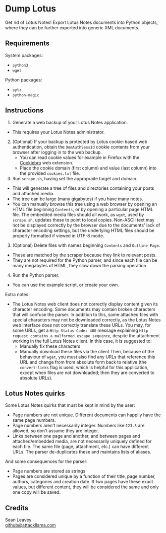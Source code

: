 # Dump Lotus
Get rid of Lotus Notes! Export Lotus Notes documents into Python objects,
where they can be further exported into generic XML documents.

## Requirements
System packages:
  - `python3`
  - `wget`

Python packages:
  - `pytz`
  - `python-magic`

## Instructions
1. Generate a web backup of your Lotus Notes application.
  - This requires your Lotus Notes administrator.
2. (Optional) If your backup is protected by Lotus cookie-based web authentication, obtain the
    `DomAuthSessId` cookie contents from your browser after logging in to the web backup.
      - You can read cookie values for example in Firefox with the [Cookiebro](https://nodetics.com/cookiebro/)
        web extension.
      - Place the cookie domain (first column) and value (last column) into the provided `cookies.txt` file.
2. Run `scrape.sh`, having set the appropraite target and domain.
  - This will generate a tree of files and directories containing your posts and attached media.
  - The tree can be large (many gigabytes) if you have many notes.
  - You can manually browse this tree using a web browser by opening an HTML file beginning `Contents`,
    or by opening a particular page HTML file. The embedded media files should all work, as `wget`,
    used by `scrape.sh`, updates these to point to local copies. Non-ASCII text may not be displayed
    correctly by the browser due to the documents' lack of character encoding settings, but the
    underlying HTML files should be properly formatted if viewed in UTF-8 mode.
3. (Optional) Delete files with names beginning `Contents` and `Outline Page`.
  - These are matched by the scraper because they link to relevant posts.
  - They are not required for the Python parser, and since each file can be many megabytes of HTML,
    they slow down the parsing operation.
4. Run the Python parser.
  - You can use the example script, or create your own.

Extra notes:
  - The Lotus Notes web client does not correctly display content given its character encoding. Some
    documents may contain broken characters that will confuse the parser. In addition to this, some
    attached files with special characters may not be downloaded correctly, as the Lotus Notes web interface
    does not correctly translate these URLs. You may, for some URLs, get a `Http Status Code: 400` message
    explaining `Http request contains a malformed escape sequence`, despite the attachment working in the
    full Lotus Notes client. In this case, it is suggested to:
      - Manually fix these characters
      - Manually download these files via the client
    Then, because of the behaviour of `wget`, you must also find any URLs that reference this
    URL and change from from absolute form back to relative (the `convert-links` flag is used, which is
    helpful for this application, except when files are not downloaded; then they are converted to absolute
    URLs).

## Lotus Notes quirks
Some Lotus Notes quirks that must be kept in mind by the user:
  - Page numbers are not unique. Different documents can happily have the same page numbers.
  - Page numbers aren't necessarily integer. Numbers like `123.5` are allowed, so don't assume they are
    integer.
  - Links between one page and another, and between pages and attached/embedded media, are not necessarily
    uniquely defined for each file. The same file (page, attachment, etc.) can have different URLs. The
    parser de-duplicates these and maintains lists of aliases.

And some consequences for the parser:
  - Page numbers are stored as strings
  - Pages are considered unique by a function of their title, page number, authors, categories and creation
    date. If two pages have these exact values, but different content, they will be considered the same
    and only one copy will be saved.

## Credits
Sean Leavey  
<github@attackllama.com>